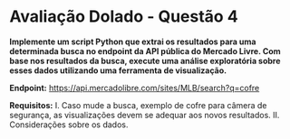 # Avaliação Dolado - Questão 4

**Implemente um script Python que extrai os resultados para uma determinada busca no endpoint da API pública do Mercado Livre. Com base nos resultados da busca, execute uma análise exploratória sobre esses dados utilizando uma ferramenta de visualização.**

**Endpoint:**
https://api.mercadolibre.com/sites/MLB/search?q=cofre

**Requisitos:**
I. Caso mude a busca, exemplo de cofre para câmera de segurança, as visualizações devem se adequar aos novos resultados.
II. Considerações sobre os dados.
